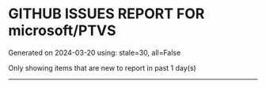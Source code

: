 
# GITHUB ISSUES REPORT FOR microsoft/PTVS


Generated on 2024-03-20 using: stale=30, all=False


Only showing items that are new to report in past 1 day(s)


---
